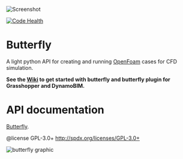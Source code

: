 ![Screenshot](https://github.com/ladybug-tools/butterfly/blob/master/etc/graphics/logo/butterfly_100px.png)

[![Code Health](https://landscape.io/github/ladybug-tools/butterfly/master/landscape.svg)](https://landscape.io/github/ladybug-tools/butterfly/master)

Butterfly
========================================
A light python API for creating and running [OpenFoam](http://www.openfoam.org/) cases for CFD simulation.

**See the [Wiki](https://github.com/ladybug-tools/butterfly/wiki) to get started with butterfly and butterfly plugin for Grasshopper and DynamoBIM.**

API documentation
========================================
[Butterfly](http://ladybug-tools.github.io/butterfly/docs).

@license GPL-3.0+ <http://spdx.org/licenses/GPL-3.0+>

![butterfly graphic](https://raw.githubusercontent.com/ladybug-tools/butterfly-plus/master/graphics.jpg)
